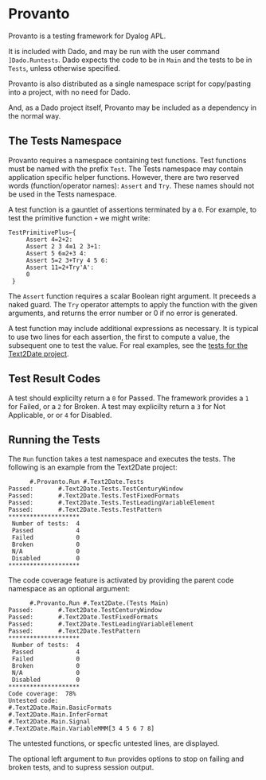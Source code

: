 # Provanto
Provanto is a testing framework for Dyalog APL.

It is included with Dado, and may be run with the user command `]Dado.Runtests`. Dado expects the code to be in 
`Main` and the tests to be in `Tests`, unless otherwise specified.  

Provanto is also distributed as a single namespace script for copy/pasting into a project, with no need for
Dado.

And, as a Dado project itself, Provanto may be included as a dependency in the normal way. 

## The Tests Namespace
Provanto requires a namespace containing test functions. Test functions must be named with the prefix `Test`.
The Tests namespace may contain application specific helper functions. However, there are two reserved words
(function/operator names): `Assert` and `Try`. These names should not be used in the Tests namespace. 

A test function is a gauntlet of assertions terminated by a `0`. For example, to test the primitive
function `+` we might write:

~~~
TestPrimitivePlus←{
     Assert 4=2+2:
     Assert 2 3 4≡1 2 3+1:
     Assert 5 6≡2+3 4:
     Assert 5=2 3+Try 4 5 6:
     Assert 11=2+Try'A':
     0
 }
~~~

The `Assert` function requires a scalar Boolean right argument. It preceeds a naked guard. 
The `Try` operator attempts to apply
the function with the given arguments, and returns the error number or 0 if no error is generated.

A test function may include additional expressions as necessary. It is typical to use two lines
for each assertion, the first to compute a value, the subsequent one to test the value.
For real examples, see the [tests for the Text2Date project](https://github.com/the-carlisle-group/Text2Date/tree/master/APLSource/Tests).

## Test Result Codes
A test should explicilty return a `0` for Passed.
The framework provides a `1` for Failed, or a `2` for Broken.
A test may explicilty return a `3` for Not Applicable, or or `4` for Disabled.

## Running the Tests
The `Run` function takes a test namespace and executes the tests.
The following is an example from the Text2Date project:

~~~
      #.Provanto.Run #.Text2Date.Tests
Passed:       #.Text2Date.Tests.TestCenturyWindow
Passed:       #.Text2Date.Tests.TestFixedFormats
Passed:       #.Text2Date.Tests.TestLeadingVariableElement
Passed:       #.Text2Date.Tests.TestPattern
********************
 Number of tests:  4
 Passed            4
 Failed            0
 Broken            0
 N/A               0
 Disabled          0
********************
~~~

The code coverage feature is activated by providing the parent code namespace as an optional argument:

~~~
      #.Provanto.Run #.Text2Date.(Tests Main)
Passed:       #.Text2Date.TestCenturyWindow
Passed:       #.Text2Date.TestFixedFormats
Passed:       #.Text2Date.TestLeadingVariableElement
Passed:       #.Text2Date.TestPattern
********************
 Number of tests:  4
 Passed            4
 Failed            0
 Broken            0
 N/A               0
 Disabled          0
********************
Code coverage:  78%
Untested code:
#.Text2Date.Main.BasicFormats            
#.Text2Date.Main.InferFormat             
#.Text2Date.Main.Signal                  
#.Text2Date.Main.VariableMMM[3 4 5 6 7 8]
~~~

The untested functions, or specfic untested lines, are displayed.

The optional left argument to `Run` provides options to stop on failing and broken tests,
and to supress session output.
